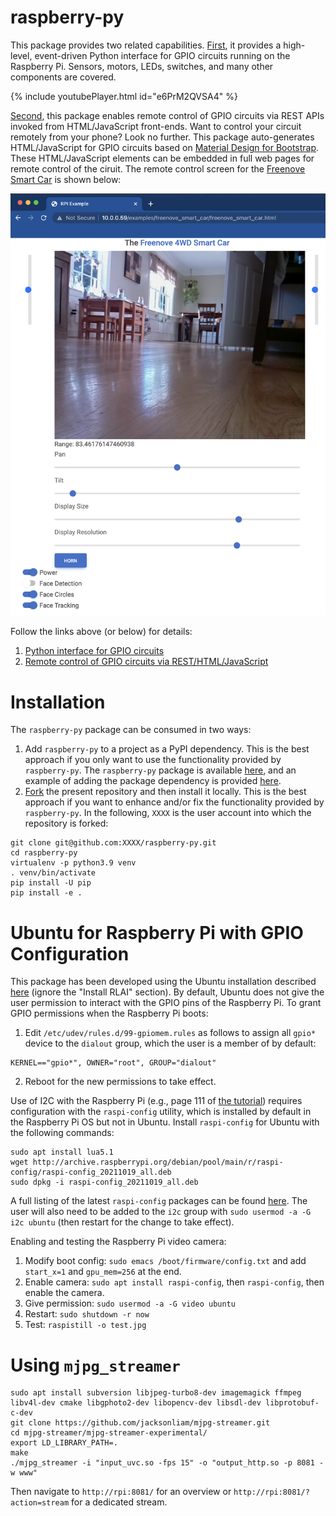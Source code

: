 # raspberry-py
This package provides two related capabilities. [First](raspberry-py/python-gpio.md), it provides a high-level, 
event-driven Python interface for GPIO circuits running on the Raspberry Pi. Sensors, motors, LEDs, switches, and many 
other components are covered.

{% include youtubePlayer.html id="e6PrM2QVSA4" %}

[Second](raspberry-py/remote-gpio.md), this package enables remote control of GPIO circuits via REST APIs 
invoked from HTML/JavaScript front-ends. Want to control your circuit remotely from your phone? Look no further. This 
package auto-generates HTML/JavaScript for GPIO circuits based on 
[Material Design for Bootstrap](https://mdbootstrap.com). These HTML/JavaScript elements can be embedded in full web 
pages for remote control of the ciruit. The remote control screen for the 
[Freenove Smart Car](https://matthewgerber.github.io/raspberry-py/raspberry-py/smart-car.html) is shown below:

![freenove-smart-car](raspberry-py/smart-car.png)

Follow the links above (or below) for details:
1. [Python interface for GPIO circuits](raspberry-py/python-gpio.md)
2. [Remote control of GPIO circuits via REST/HTML/JavaScript](raspberry-py/remote-gpio.md)

# Installation
The `raspberry-py` package can be consumed in two ways:

1. Add `raspberry-py` to a project as a PyPI dependency. This is the best approach if you only want to use the 
functionality provided by `raspberry-py`. The `raspberry-py` package is available 
[here](https://pypi.org/project/raspberry-py/), and an example of adding the package dependency is provided
[here](https://github.com/MatthewGerber/raspberry-py-dependency-example).
2. [Fork](https://github.com/MatthewGerber/raspberry-py/fork) the present repository and then install it locally. This 
is the best approach if you want to enhance and/or fix the functionality provided by `raspberry-py`. In the following, 
`XXXX` is the user account into which the repository is forked:
```shell
git clone git@github.com:XXXX/raspberry-py.git
cd raspberry-py
virtualenv -p python3.9 venv
. venv/bin/activate
pip install -U pip
pip install -e .
```

# Ubuntu for Raspberry Pi with GPIO Configuration
This package has been developed using the Ubuntu installation described 
[here](https://matthewgerber.github.io/rlai/raspberry_pi.html#operating-system) (ignore the "Install RLAI" section). By 
default, Ubuntu does not give the user permission to interact with the GPIO pins of the Raspberry Pi. To grant GPIO 
permissions when the Raspberry Pi boots:
1. Edit `/etc/udev/rules.d/99-gpiomem.rules` as follows to assign all `gpio*` device to the `dialout` group, which the 
user is a member of by default:
```
KERNEL=="gpio*", OWNER="root", GROUP="dialout"
```
2. Reboot for the new permissions to take effect.

Use of I2C with the Raspberry Pi (e.g., page 111 of [the tutorial](freenove-tutorial.pdf)) requires configuration 
with the `raspi-config` utility, which is installed by default in the Raspberry Pi OS but not in Ubuntu. 
Install `raspi-config` for Ubuntu with the following commands:
```
sudo apt install lua5.1
wget http://archive.raspberrypi.org/debian/pool/main/r/raspi-config/raspi-config_20211019_all.deb
sudo dpkg -i raspi-config_20211019_all.deb
```
A full listing of the latest `raspi-config` packages can be found 
[here](http://archive.raspberrypi.org/debian/pool/main/r/raspi-config). The user will also need to be added to the 
`i2c` group with `sudo usermod -a -G i2c ubuntu` (then restart for the change to take effect).

Enabling and testing the Raspberry Pi video camera:
1. Modify boot config:  `sudo emacs /boot/firmware/config.txt` and add `start_x=1` and `gpu_mem=256` at the end.
2. Enable camera:  `sudo apt install raspi-config`, then `raspi-config`, then enable the camera.
3. Give permission:  `sudo usermod -a -G video ubuntu`
4. Restart:  `sudo shutdown -r now`
5. Test:  `raspistill -o test.jpg`

# Using `mjpg_streamer`
```shell
sudo apt install subversion libjpeg-turbo8-dev imagemagick ffmpeg libv4l-dev cmake libgphoto2-dev libopencv-dev libsdl-dev libprotobuf-c-dev
git clone https://github.com/jacksonliam/mjpg-streamer.git
cd mjpg-streamer/mjpg-streamer-experimental/
export LD_LIBRARY_PATH=.
make
./mjpg_streamer -i "input_uvc.so -fps 15" -o "output_http.so -p 8081 -w www"
```
Then navigate to `http://rpi:8081/` for an overview or `http://rpi:8081/?action=stream` for a dedicated stream. 
